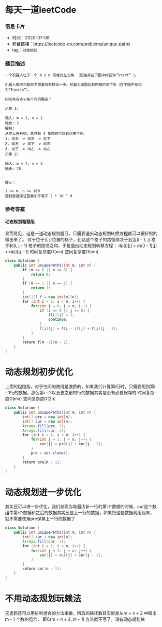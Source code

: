 # 每天一道leetCode

### 信息卡片

- 时间：2020-07-08
- 题目链接：https://leetcode-cn.com/problems/unique-paths
- tag：`动态规划`

### 题目描述

```
一个机器人位于一个 m x n 网格的左上角 （起始点在下图中标记为“Start” ）。

机器人每次只能向下或者向右移动一步。机器人试图达到网格的右下角（在下图中标记为“Finish”）。

问总共有多少条不同的路径？

示例 1:

输入: m = 3, n = 2
输出: 3
解释:
从左上角开始，总共有 3 条路径可以到达右下角。
1. 向右 -> 向右 -> 向下
2. 向右 -> 向下 -> 向右
3. 向下 -> 向右 -> 向右
示例 2:

输入: m = 7, n = 3
输出: 28
 

提示：

1 <= m, n <= 100
题目数据保证答案小于等于 2 * 10 ^ 9

```

### 参考答案

#### 动态规划粗糙版
显而易见，这是一道动态规划题目。只需要退出动态规划转换方程就可以很轻松的做出来了。
对于位于(i, j)位置的格子，到达这个格子的路径取决于到达(i - 1, j) 格子和(i, j - 1) 格子的路径之和，于是退出动态规划转移方程：
dp[i][j] = dp[i - 1][j] + dp[i][j - 1]
时间复杂度O(mn) 空间复杂度O(mn)

```java
class Solution {
    public int uniquePaths(int m, int n) {
        if (m <= 0 || n <= 0) {
            return 0;
        }
        if (m == 1 || n == 1) {
            return 1;
        }
        int[][] f = new int[m][n];
        for (int i = 0; i < m; i++) {
            for(int j = 0; j < n; j++) {
                if (i == 0 || j == 0) {
                    f[i][j] = 1;
                    continue;
                }
                f[i][j] = f[i - 1][j] + f[i][j - 1];
            }
        }
        return f[m -1][n - 1];
    }
}
```

# 动态规划初步优化
上面的粗糙版，对于空间的使用是浪费的，如果我们计算第i行时，只需要用到第i - 1行的数据，那么第i - 2以及更之前的行的数据其实是没有必要保存的
时间复杂度O(mn) 空间复杂度O(2n)
```java
class Solution {
    public int uniquePaths(int m, int n) {
        int[] pre = new int[n];
        int[] cur = new int[n];
        Arrays.fill(pre, 1);
        Arrays.fill(cur, 1);
        for (int i = 1; i < m; i++) {
            for(int j = 1; j < n; j++) {
                cur[j] = pre[j] + cur[j - 1];
            }
            pre = cur.clone();
        }
        return pre[n - 1];
    }
}
```

# 动态规划进一步优化
其实还可以进一步优化，我们发现当每遍历新一行的第i个数据的时候，cur这个数组中第i个数据和之后的数据其实还是上一行的数据，如果把这些数据利用起来，就不需要使用pre保存上一行的数据了

```java
class Solution {
    public int uniquePaths(int m, int n) {
        int[] cur = new int[n];
        Arrays.fill(cur, 1);
        for (int i = 1; i < m; i++) {
            for(int j = 1; j < n; j++) {
                cur[j] = cur[j] + cur[j - 1];
            }
        }
        return cur[n - 1];
    }
}
```

# 不用动态规划玩赖法

这道题还可以用排列组合的方法来做，所取的路径数其实就是从m + n + 2 中取出 m - 1 个数的组合， 即C(m + n + 2, m - 1)
方法就不写了，没有动态规划快
